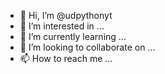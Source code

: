 - 👋 Hi, I’m @udpythonyt
- 👀 I’m interested in ...
- 🌱 I’m currently learning ...
- 💞️ I’m looking to collaborate on ...
- 📫 How to reach me ...

<!---
udpythonyt/udpythonyt is a ✨ special ✨ repository because its `README.md` (this file) appears on your GitHub profile.
You can click the Preview link to take a look at your changes.
--->

